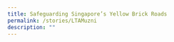 ```yaml
---
title: Safeguarding Singapore’s Yellow Brick Roads
permalink: /stories/LTAMuzni
description: ""
---
```

